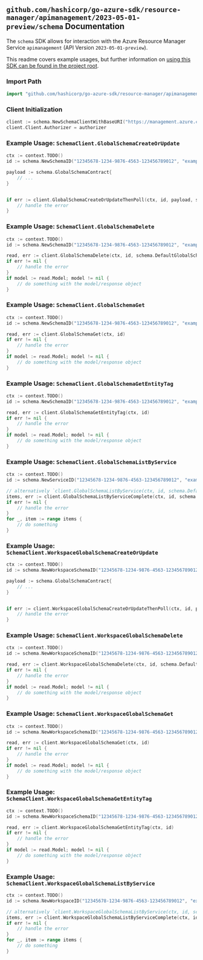 
## `github.com/hashicorp/go-azure-sdk/resource-manager/apimanagement/2023-05-01-preview/schema` Documentation

The `schema` SDK allows for interaction with the Azure Resource Manager Service `apimanagement` (API Version `2023-05-01-preview`).

This readme covers example usages, but further information on [using this SDK can be found in the project root](https://github.com/hashicorp/go-azure-sdk/tree/main/docs).

### Import Path

```go
import "github.com/hashicorp/go-azure-sdk/resource-manager/apimanagement/2023-05-01-preview/schema"
```


### Client Initialization

```go
client := schema.NewSchemaClientWithBaseURI("https://management.azure.com")
client.Client.Authorizer = authorizer
```


### Example Usage: `SchemaClient.GlobalSchemaCreateOrUpdate`

```go
ctx := context.TODO()
id := schema.NewSchemaID("12345678-1234-9876-4563-123456789012", "example-resource-group", "serviceValue", "schemaIdValue")

payload := schema.GlobalSchemaContract{
	// ...
}


if err := client.GlobalSchemaCreateOrUpdateThenPoll(ctx, id, payload, schema.DefaultGlobalSchemaCreateOrUpdateOperationOptions()); err != nil {
	// handle the error
}
```


### Example Usage: `SchemaClient.GlobalSchemaDelete`

```go
ctx := context.TODO()
id := schema.NewSchemaID("12345678-1234-9876-4563-123456789012", "example-resource-group", "serviceValue", "schemaIdValue")

read, err := client.GlobalSchemaDelete(ctx, id, schema.DefaultGlobalSchemaDeleteOperationOptions())
if err != nil {
	// handle the error
}
if model := read.Model; model != nil {
	// do something with the model/response object
}
```


### Example Usage: `SchemaClient.GlobalSchemaGet`

```go
ctx := context.TODO()
id := schema.NewSchemaID("12345678-1234-9876-4563-123456789012", "example-resource-group", "serviceValue", "schemaIdValue")

read, err := client.GlobalSchemaGet(ctx, id)
if err != nil {
	// handle the error
}
if model := read.Model; model != nil {
	// do something with the model/response object
}
```


### Example Usage: `SchemaClient.GlobalSchemaGetEntityTag`

```go
ctx := context.TODO()
id := schema.NewSchemaID("12345678-1234-9876-4563-123456789012", "example-resource-group", "serviceValue", "schemaIdValue")

read, err := client.GlobalSchemaGetEntityTag(ctx, id)
if err != nil {
	// handle the error
}
if model := read.Model; model != nil {
	// do something with the model/response object
}
```


### Example Usage: `SchemaClient.GlobalSchemaListByService`

```go
ctx := context.TODO()
id := schema.NewServiceID("12345678-1234-9876-4563-123456789012", "example-resource-group", "serviceValue")

// alternatively `client.GlobalSchemaListByService(ctx, id, schema.DefaultGlobalSchemaListByServiceOperationOptions())` can be used to do batched pagination
items, err := client.GlobalSchemaListByServiceComplete(ctx, id, schema.DefaultGlobalSchemaListByServiceOperationOptions())
if err != nil {
	// handle the error
}
for _, item := range items {
	// do something
}
```


### Example Usage: `SchemaClient.WorkspaceGlobalSchemaCreateOrUpdate`

```go
ctx := context.TODO()
id := schema.NewWorkspaceSchemaID("12345678-1234-9876-4563-123456789012", "example-resource-group", "serviceValue", "workspaceIdValue", "schemaIdValue")

payload := schema.GlobalSchemaContract{
	// ...
}


if err := client.WorkspaceGlobalSchemaCreateOrUpdateThenPoll(ctx, id, payload, schema.DefaultWorkspaceGlobalSchemaCreateOrUpdateOperationOptions()); err != nil {
	// handle the error
}
```


### Example Usage: `SchemaClient.WorkspaceGlobalSchemaDelete`

```go
ctx := context.TODO()
id := schema.NewWorkspaceSchemaID("12345678-1234-9876-4563-123456789012", "example-resource-group", "serviceValue", "workspaceIdValue", "schemaIdValue")

read, err := client.WorkspaceGlobalSchemaDelete(ctx, id, schema.DefaultWorkspaceGlobalSchemaDeleteOperationOptions())
if err != nil {
	// handle the error
}
if model := read.Model; model != nil {
	// do something with the model/response object
}
```


### Example Usage: `SchemaClient.WorkspaceGlobalSchemaGet`

```go
ctx := context.TODO()
id := schema.NewWorkspaceSchemaID("12345678-1234-9876-4563-123456789012", "example-resource-group", "serviceValue", "workspaceIdValue", "schemaIdValue")

read, err := client.WorkspaceGlobalSchemaGet(ctx, id)
if err != nil {
	// handle the error
}
if model := read.Model; model != nil {
	// do something with the model/response object
}
```


### Example Usage: `SchemaClient.WorkspaceGlobalSchemaGetEntityTag`

```go
ctx := context.TODO()
id := schema.NewWorkspaceSchemaID("12345678-1234-9876-4563-123456789012", "example-resource-group", "serviceValue", "workspaceIdValue", "schemaIdValue")

read, err := client.WorkspaceGlobalSchemaGetEntityTag(ctx, id)
if err != nil {
	// handle the error
}
if model := read.Model; model != nil {
	// do something with the model/response object
}
```


### Example Usage: `SchemaClient.WorkspaceGlobalSchemaListByService`

```go
ctx := context.TODO()
id := schema.NewWorkspaceID("12345678-1234-9876-4563-123456789012", "example-resource-group", "serviceValue", "workspaceIdValue")

// alternatively `client.WorkspaceGlobalSchemaListByService(ctx, id, schema.DefaultWorkspaceGlobalSchemaListByServiceOperationOptions())` can be used to do batched pagination
items, err := client.WorkspaceGlobalSchemaListByServiceComplete(ctx, id, schema.DefaultWorkspaceGlobalSchemaListByServiceOperationOptions())
if err != nil {
	// handle the error
}
for _, item := range items {
	// do something
}
```
